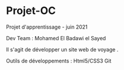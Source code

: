 # Projet-OC
Projet d'apprentissage - juin 2021

Dev Team : Mohamed El Badawi el Sayed

Il s'agit de développer un site web de voyage .

Outils de développements :
Html5/CSS3
Git
